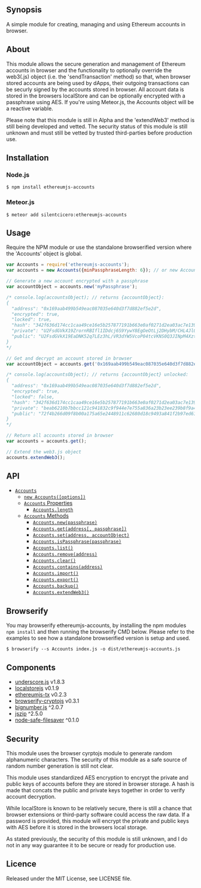 ## Synopsis

A simple module for creating, managing and using Ethereum accounts in browser.

## About

This module allows the secure generation and management of Ethereum accounts in browser and the functionality to optionally override the web3(.js) object (i.e. the 'sendTransaction' method) so that, when browser stored accounts are being used by dApps, their outgoing transactions can be securly signed by the accounts stored in browser. All account data is stored in the browsers localStore and can be optionally encrypted with a passphrase using AES. If you're using Meteor.js, the Accounts object will be a reactive variable. 

Please note that this module is still in Alpha and the 'extendWeb3' method is still being developed and vetted. The security status of this module is still unknown and must still be vetted by trusted third-parties before production use.

## Installation

### Node.js

```
$ npm install ethereumjs-accounts
```
  
### Meteor.js

```
$ meteor add silentcicero:ethereumjs-accounts
```

## Usage

Require the NPM module or use the standalone browserified version where the 'Accounts' object is global.

```javascript
var Accounts = require('ethereumjs-accounts');
var accounts = new Accounts({minPassphraseLength: 6}); // or new Accounts(..) if using dist.

// Generate a new account encrypted with a passphrase
var accountObject = accounts.new('myPassphrase');

/* console.log(accountsObject); // returns {accountObject}:
{
  "address": "0x169aab499b549eac087035e640d3f7d882ef5e2d",
  "encrypted": true,
  "locked": true,
  "hash": "342f636d174cc1caa49ce16e5b257877191b663e0af0271d2ea03ac7e139317d",
  "private": "U2FsdGVkX19ZrornRBIfl1IDdcj6S9YywY8EgOeOtLj2DHybM/CHL4Jl0jcwjT+36kDnjj+qEfUBu6J1mGQF/fNcD/TsAUgGUTEUEOsP1CKDvNHfLmWLIfxqnYHhHsG5",
  "public": "U2FsdGVkX19EaDNK52q7LEz3hL/VR3dYW5VcoP04tcVKNS0Q3JINpM4XzttRJCBtq4g22hNDrOR8RWyHuh3nPo0pRSe9r5AUfEiCLaMBAhI16kf2KqCA8ah4brkya9ZLECdIl0HDTMYfDASBnyNXd87qodt46U0vdRT3PppK+9hsyqP8yqm9kFcWqMHktqubBE937LIU0W22Rfw6cJRwIw=="
}
*/

// Get and decrypt an account stored in browser
var accountObject = accounts.get('0x169aab499b549eac087035e640d3f7d882ef5e2d', 'myPassphrase');

/* console.log(accountsObject); // returns {accountObject} unlocked:
{
  "address": "0x169aab499b549eac087035e640d3f7d882ef5e2d",
  "encrypted": true,
  "locked": false,
  "hash": "342f636d174cc1caa49ce16e5b257877191b663e0af0271d2ea03ac7e139317d",
  "private": "beab6210b7bbcc121c941832c9f944e7e755a836a23b23ee239b8f9a495c95f3",
  "public": "72f4b266d09f8b00a175a65e2448911c62680d18c9493a841f2b97ed61c187dad658a77ae9fdc61012a7064fdce0d2952cd0bdd04e00bc812e71efd8e0bc7e1e"
}
*/

// Return all accounts stored in browser
var accounts = accounts.get();

// Extend the web3.js object
accounts.extendWeb3();

```

## API

- [`Accounts`](#accounts)
    - [`new Accounts([options])`](#new-accounts)
    - [`Accounts` Properties](#accounts-properties)
        - [`Accounts.length`](#property-length) 
    - [`Accounts` Methods](#accounts-methods)
        - [`Accounts.new(passphrase)`](#method-new) 
        - [`Accounts.get(address[, passphrase])`](#method-get) 
        - [`Accounts.set(address, accountObject)`](#method-set) 
        - [`Accounts.isPassphrase(passphrase)`](#method-isPassphrase) 
        - [`Accounts.list()`](#method-list) 
        - [`Accounts.remove(address)`](#method-remove) 
        - [`Accounts.clear()`](#method-clear) 
        - [`Accounts.contains(address)`](#method-clear) 
        - [`Accounts.import()`](#method-import) 
        - [`Accounts.export()`](#method-export) 
        - [`Accounts.backup()`](#method-backup) 
        - [`Accounts.extendWeb3()`](#method-extendWeb3) 
        
## Browserify

You may browserify ethereumjs-accounts, by installing the npm modules `npm install` and then running the browserify CMD below. Please refer to the examples to see how a standalone browserified version is setup and used.

```
$ browserify --s Accounts index.js -o dist/ethereumjs-accounts.js
```

## Components

* [underscore.js](http://underscorejs.org) v1.8.3
* [localstorejs](https://github.com/SilentCicero/LocalStore)  v0.1.9
* [ethereumjs-tx](https://github.com/ethereum/ethereumjs-tx) v0.2.3
* [browserify-cryptojs](https://github.com/fahad19/crypto-js/) v0.3.1
* [bignumber.js](https://github.com/MikeMcl/bignumber.js/) ^2.0.7
* [jszip](https://stuk.github.io/jszip/) ^2.5.0
* [node-safe-filesaver](https://github.com/domderen/FileSaver.js) ^0.1.0

## Security

This module uses the browser cyrptojs module to generate random alphanumeric characters. The security of this module as a safe source of random number generation is still not clear.

This module uses standardized AES encryption to encrypt the private and public keys of accounts before they are stored in browser storage. A hash is made that concats the public and private keys together in order to verify account decryption.

While localStore is known to be relatively secure, there is still a chance that browser extensions or third-party software could access the raw data. If a password is provided, this module will encrypt the private and public keys with AES before it is stored in the browsers local storage.

As stated previously, the security of this module is still unknown, and I do not in any way guarantee it to be secure or ready for production use.

## Licence

Released under the MIT License, see LICENSE file.
